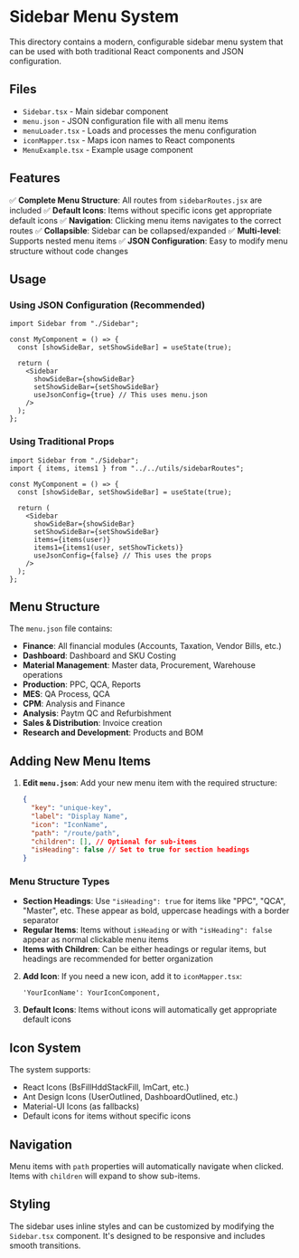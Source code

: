 # Sidebar Menu System

This directory contains a modern, configurable sidebar menu system that can be used with both traditional React components and JSON configuration.

## Files

- `Sidebar.tsx` - Main sidebar component
- `menu.json` - JSON configuration file with all menu items
- `menuLoader.tsx` - Loads and processes the menu configuration
- `iconMapper.tsx` - Maps icon names to React components
- `MenuExample.tsx` - Example usage component

## Features

✅ **Complete Menu Structure**: All routes from `sidebarRoutes.jsx` are included
✅ **Default Icons**: Items without specific icons get appropriate default icons
✅ **Navigation**: Clicking menu items navigates to the correct routes
✅ **Collapsible**: Sidebar can be collapsed/expanded
✅ **Multi-level**: Supports nested menu items
✅ **JSON Configuration**: Easy to modify menu structure without code changes

## Usage

### Using JSON Configuration (Recommended)

```tsx
import Sidebar from "./Sidebar";

const MyComponent = () => {
  const [showSideBar, setShowSideBar] = useState(true);

  return (
    <Sidebar
      showSideBar={showSideBar}
      setShowSideBar={setShowSideBar}
      useJsonConfig={true} // This uses menu.json
    />
  );
};
```

### Using Traditional Props

```tsx
import Sidebar from "./Sidebar";
import { items, items1 } from "../../utils/sidebarRoutes";

const MyComponent = () => {
  const [showSideBar, setShowSideBar] = useState(true);

  return (
    <Sidebar
      showSideBar={showSideBar}
      setShowSideBar={setShowSideBar}
      items={items(user)}
      items1={items1(user, setShowTickets)}
      useJsonConfig={false} // This uses the props
    />
  );
};
```

## Menu Structure

The `menu.json` file contains:

- **Finance**: All financial modules (Accounts, Taxation, Vendor Bills, etc.)
- **Dashboard**: Dashboard and SKU Costing
- **Material Management**: Master data, Procurement, Warehouse operations
- **Production**: PPC, QCA, Reports
- **MES**: QA Process, QCA
- **CPM**: Analysis and Finance
- **Analysis**: Paytm QC and Refurbishment
- **Sales & Distribution**: Invoice creation
- **Research and Development**: Products and BOM

## Adding New Menu Items

1. **Edit `menu.json`**: Add your new menu item with the required structure:

   ```json
   {
     "key": "unique-key",
     "label": "Display Name",
     "icon": "IconName",
     "path": "/route/path",
     "children": [], // Optional for sub-items
     "isHeading": false // Set to true for section headings
   }
   ```

### Menu Structure Types

- **Section Headings**: Use `"isHeading": true` for items like "PPC", "QCA", "Master", etc. These appear as bold, uppercase headings with a border separator
- **Regular Items**: Items without `isHeading` or with `"isHeading": false` appear as normal clickable menu items
- **Items with Children**: Can be either headings or regular items, but headings are recommended for better organization

2. **Add Icon**: If you need a new icon, add it to `iconMapper.tsx`:

   ```tsx
   'YourIconName': YourIconComponent,
   ```

3. **Default Icons**: Items without icons will automatically get appropriate default icons

## Icon System

The system supports:

- React Icons (BsFillHddStackFill, ImCart, etc.)
- Ant Design Icons (UserOutlined, DashboardOutlined, etc.)
- Material-UI Icons (as fallbacks)
- Default icons for items without specific icons

## Navigation

Menu items with `path` properties will automatically navigate when clicked. Items with `children` will expand to show sub-items.

## Styling

The sidebar uses inline styles and can be customized by modifying the `Sidebar.tsx` component. It's designed to be responsive and includes smooth transitions.
